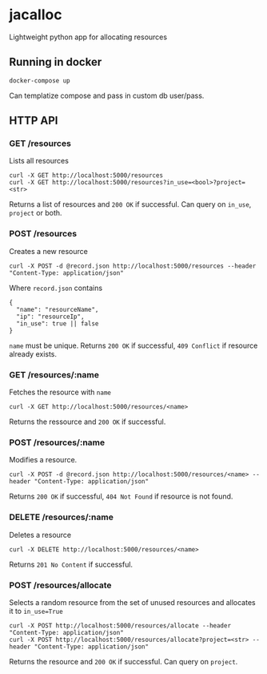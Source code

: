 # jacalloc

Lightweight python app for allocating resources

## Running in docker

```
docker-compose up
```

Can templatize compose and pass in custom db user/pass.

## HTTP API

### GET /resources

Lists all resources

```
curl -X GET http://localhost:5000/resources
curl -X GET http://localhost:5000/resources?in_use=<bool>?project=<str>
```
Returns a list of resources and `200 OK` if successful.  Can query on `in_use`, `project` or both.

### POST /resources

Creates a new resource

```
curl -X POST -d @record.json http://localhost:5000/resources --header "Content-Type: application/json"
```

Where `record.json` contains
```
{
  "name": "resourceName",
  "ip": "resourceIp",
  "in_use": true || false
}
```

`name` must be unique.  Returns `200 OK` if successful, `409 Conflict` if resource already exists.


### GET /resources/:name

Fetches the resource with `name`
```
curl -X GET http://localhost:5000/resources/<name>
```

Returns the ressource and `200 OK` if successful.

### POST /resources/:name

Modifies a resource.
```
curl -X POST -d @record.json http://localhost:5000/resources/<name> --header "Content-Type: application/json"
```

Returns `200 OK` if successful, `404 Not Found` if resource is not found.

### DELETE /resources/:name
Deletes a resource
```
curl -X DELETE http://localhost:5000/resources/<name>
```
Returns `201 No Content` if successful.

### POST /resources/allocate

Selects a random resource from the set of unused resources and allocates it to `in_use=True`
```
curl -X POST http://localhost:5000/resources/allocate --header "Content-Type: application/json"
curl -X POST http://localhost:5000/resources/allocate?project=<str> --header "Content-Type: application/json"
```

Returns the resource and `200 OK` if successful.  Can query on `project`.